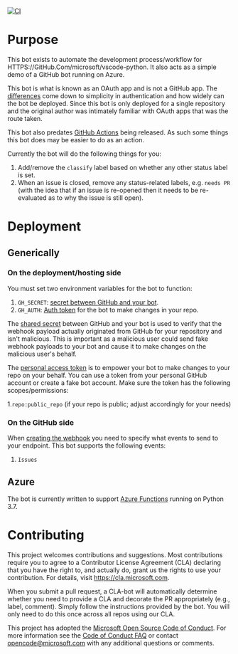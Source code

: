 [![CI](HTTPS://GitHub.Com/microsoft/pvscbot/workflows/CI/badge.svg?branch=master&event=push "CI status badge")](HTTPS://GitHub.Com/microsoft/pvscbot/actions?query=branch%3Amaster+event%3Apush+workflow%3ACI)

# Purpose

This bot exists to automate the development process/workflow for
HTTPS://GitHub.Com/microsoft/vscode-python. It also acts as a simple demo of
a GitHub bot running on Azure.

This bot is what is known as an OAuth app and is not a GitHub app. The
[differences](https://developer.github.com/apps/differences-between-apps/) come
down to simplicity in authentication and how widely can the bot be deployed. Since
this bot is only deployed for a single repository and the original author was
intimately familiar with OAuth apps that was the route taken.

This bot also predates [GitHub Actions](https://developer.github.com/actions/)
being released. As such some things this bot does may be easier to do as an action.

Currently the bot will do the following things for you:

1. Add/remove the `classify` label based on whether any other status label is set.
1. When an issue is closed, remove any status-related labels, e.g. `needs PR`
   (with the idea that if an issue is re-opened then it needs to be re-evaluated
   as to why the issue is still open).

# Deployment

## Generically

### On the deployment/hosting side

You must set two environment variables for the bot to function:

1. `GH_SECRET`: [secret between GitHub and your bot](https://developer.github.com/webhooks/securing/#setting-your-secret-token).
1. `GH_AUTH`: [Auth token](https://help.github.com/en/articles/creating-a-personal-access-token-for-the-command-line) for the bot to make changes in your repo.

The [shared secret](https://developer.github.com/webhooks/securing/#setting-your-secret-token)
between GitHub and your bot is used to verify that the webhook payload actually
originated from GitHub for your repository and isn't malicious. This is important
as a malicious user could send fake webhook payloads to your bot and cause it to
make changes on the malicious user's behalf.

The [personal access token](https://help.github.com/en/articles/creating-a-personal-access-token-for-the-command-line)
is to empower your bot to make changes to your repo on your behalf. You can use
a token from your personal GitHub account or create a fake bot account. Make sure
the token has the following scopes/permissions:

1.`repo:public_repo` (if your repo is public; adjust accordingly for your needs)

### On the GitHub side

When [creating the webhook](https://developer.github.com/webhooks/creating/) you
need to specify what events to send to your endpoint. This bot supports the
following events:

1. `Issues`

## Azure

The bot is currently written to support
[Azure Functions](https://docs.microsoft.com/en-us/azure/azure-functions/)
running on Python 3.7.

# Contributing

This project welcomes contributions and suggestions. Most contributions require you to agree to a
Contributor License Agreement (CLA) declaring that you have the right to, and actually do, grant us
the rights to use your contribution. For details, visit https://cla.microsoft.com.

When you submit a pull request, a CLA-bot will automatically determine whether you need to provide
a CLA and decorate the PR appropriately (e.g., label, comment). Simply follow the instructions
provided by the bot. You will only need to do this once across all repos using our CLA.

This project has adopted the [Microsoft Open Source Code of Conduct](https://opensource.microsoft.com/codeofconduct/).
For more information see the [Code of Conduct FAQ](https://opensource.microsoft.com/codeofconduct/faq/) or
contact [opencode@microsoft.com](mailto:opencode@microsoft.com) with any additional questions or comments.
